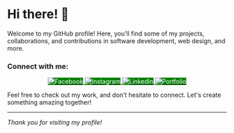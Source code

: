 
# Hi there! 👋

Welcome to my GitHub profile! Here, you’ll find some of my projects, collaborations, and contributions in software development, web design, and more.

### Connect with me:

<div align="center">

<!-- Facebook -->
<a href="https://facebook.com/yourprofile" target="_blank">
  <img src="https://img.shields.io/badge/Facebook-1877F2?style=for-the-badge&logo=facebook&logoColor=white" style="background-color:green; color:white" alt="Facebook"/>
</a>

<!-- Instagram -->
<a href="https://instagram.com/yourprofile" target="_blank">
  <img src="https://img.shields.io/badge/Instagram-E4405F?style=for-the-badge&logo=instagram&logoColor=white" style="background-color:green; color:white" alt="Instagram"/>
</a>

<!-- LinkedIn -->
<a href="https://linkedin.com/in/yourprofile" target="_blank">
  <img src="https://img.shields.io/badge/LinkedIn-0A66C2?style=for-the-badge&logo=linkedin&logoColor=white" style="background-color:green; color:white" alt="LinkedIn"/>
</a>

<!-- Portfolio -->
<a href="https://yourportfolio.com" target="_blank">
  <img src="https://img.shields.io/badge/Portfolio-000000?style=for-the-badge&logo=About.me&logoColor=white" style="background-color:green; color:white" alt="Portfolio"/>
</a>

</div>

Feel free to check out my work, and don’t hesitate to connect. Let's create something amazing together!

---

*Thank you for visiting my profile!*
